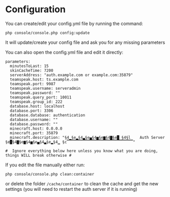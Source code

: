 Configuration
=============

You can create/edit your config.yml file by running the command:

    php console/console.php config:update
    
It will update/create your config file and ask you for any missing parameters

You can also open the config.yml file and edit it directly:

    parameters:
      minutesToLast: 15
      skinCacheTime: 7200
      serverAddress: "auth.example.com or example.com:35879"
      teamspeak.host: ts.example.com
      teamspeak.port: 9987
      teamspeak.username: serveradmin
      teamspeak.password: ""
      teamspeak.query_port: 10011
      teamspeak.group_id: 222
      database.host: localhost
      database.port: 3306
      database.database: authentication
      database.username: ""
      database.password: ""
      minecraft.host: 0.0.0.0
      minecraft.port: 35879
      minecraft.description: "§4▁§e▂§4▃§e▄§4▅§e▆§4▇§e█ §4§l    Auth Server    §e█§4▇§e▆§4▅§e▄§4▃§e▂§4▁ §c▔▔▔▔▔▔▔▔▔▔▔▔▔▔▔▔▔▔▔▔▔▔▔▔▔▔▔▔▔"

    #  Ignore everything below here unless you know what you are doing, things WILL break otherwise #
    
If you edit the file manually either run:

`php console/console.php clean:container`
 
or delete the folder `/cache/container` to clean the cache and get the new settings (you will need to restart the auth server if it is running)